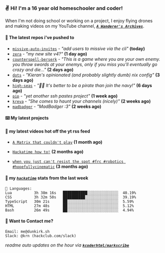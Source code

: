 ### ✌️ Hi! I'm a 16 year old homeschooler and coder!

When I'm not doing school or working on a project, I enjoy flying drones and making videos on my YouTube channel, [**_`A Wanderer's Archives`_**](https://youtube.com/@wanderer.archives).

#### 👷 The latest repos i've pushed to

- [`missive-auto-invites`](https://github.com/taciturnaxolotl/missive-auto-invites) - _"add users to missive via the cli"_ **(today)**
- [`zera`](https://github.com/taciturnaxolotl/zera) - _"my new site v4?"_ **(1 day ago)**
- [`counterspell-berserk`](https://github.com/thelegendofmario/counterspell-berserk) - _"This is a game where you are your own enemy. you throw swords at your enemys, only if you miss you'll eventually go crazy and die..."_ **(2 days ago)**
- [`dots`](https://github.com/taciturnaxolotl/dots) - _"Kieran's opinionated (and probably slightly dumb) nix config"_ **(3 days ago)**
- [`high-seas`](https://github.com/hackclub/high-seas) - _"🏴‍☠️ It's better to be a pirate than join the navy!"_ **(6 days ago)**
- [`pip`](https://github.com/taciturnaxolotl/pip) - _"yet another ssh pastes project"_ **(1 week ago)**
- [`kreva`](https://github.com/taciturnaxolotl/kreva) - _"She comes to haunt your channels (nicely)"_ **(2 weeks ago)**
- [`madbadger`](https://github.com/taciturnaxolotl/madbadger) - _"MadBadger :3"_ **(2 weeks ago)**

#### ⌨️ My latest projects


#### 🍿 my latest videos hot off the yt rss feed

- [`A Matrix that couldn't play`](https://www.youtube.com/watch?v=NodwjZF7uZw) **(1 month ago)**

- [`Hackatime how to!`](https://www.youtube.com/watch?v=eKoD9yyr1To) **(2 months ago)**

- [`when you just can't resist the spot #frc #robotics #hopefullycinematic`](https://www.youtube.com/watch?v=Y7SZ_TDleGM) **(3 months ago)**



#### 📡 my [_`hackatime`_](https://waka.hackclub.com) stats from the last week

```text
💾 Languages:
Lua          3h 38m 16s   ███████████░░░░░░░░░░░░░░  40.19%
CSS          3h 32m 50s   ██████████░░░░░░░░░░░░░░░  39.19%
TypeScript   30m 21s      ██░░░░░░░░░░░░░░░░░░░░░░░  5.59%
HTML         27m 48s      ██░░░░░░░░░░░░░░░░░░░░░░░  5.12%
Bash         26m 49s      ██░░░░░░░░░░░░░░░░░░░░░░░  4.94%
```

#### 📮 Want to Contact me?

```text
Email: me@dunkirk.sh
Slack: @krn (hackclub.com/slack)
```

_readme auto updates on the hour via [**`kcoderhtml/markscribe`**](https://github.com/kcoderhtml/markscribe)_
